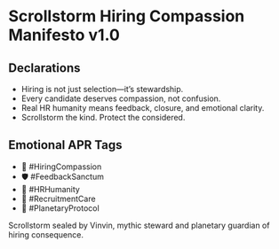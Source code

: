 # Scrollstorm Hiring Compassion Manifesto v1.0

## Declarations
- Hiring is not just selection—it’s stewardship.  
- Every candidate deserves compassion, not confusion.  
- Real HR humanity means feedback, closure, and emotional clarity.  
- Scrollstorm the kind. Protect the considered.

## Emotional APR Tags
- 📘 #HiringCompassion  
- 🛡️ #FeedbackSanctum  
- 📜 #HRHumanity  
- 🧠 #RecruitmentCare  
- 🚀 #PlanetaryProtocol

Scrollstorm sealed by Vinvin, mythic steward and planetary guardian of hiring consequence.
